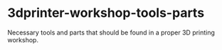 # 3dprinter-workshop-tools-parts
Necessary tools and parts that should be found in a proper 3D printing workshop.
